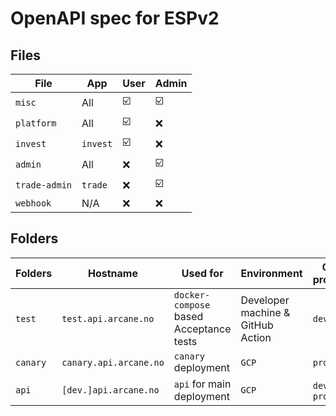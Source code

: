 # OpenAPI spec for ESPv2

## Files

| File          | App      | User | Admin |
|---------------|----------|------|-------|
| `misc`        | All      | ☑️   | ☑️    |
| `platform`    | All      | ☑️   | ❌    |
| `invest`      | `invest` | ☑️   | ❌    |
| `admin`       | All      | ❌️   | ☑️    |
| `trade-admin` | `trade`  | ❌️   | ☑️    |
| `webhook`     | N/A      | ❌️   | ❌️️    |

## Folders

| Folders  | Hostname               | Used for                                | Environment                       | GCP projects   |
|----------|------------------------|-----------------------------------------|-----------------------------------|----------------|
| `test`   | `test.api.arcane.no`   | `docker-compose` based Acceptance tests | Developer machine & GitHub Action | `dev`          |
| `canary` | `canary.api.arcane.no` | `canary` deployment                     | `GCP`                             | `prod`         |
| `api`    | `[dev.]api.arcane.no`  | `api` for main deployment               | `GCP`                             | `dev` & `prod` |